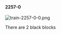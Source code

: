 #### 2257-0
![train-2257-0-0.png](https://github.com/lil-lab/nlvr/raw/master/nlvr/train/images/14/train-2257-0-0.png "train-2257-0-0.png")

There are 2 black blocks